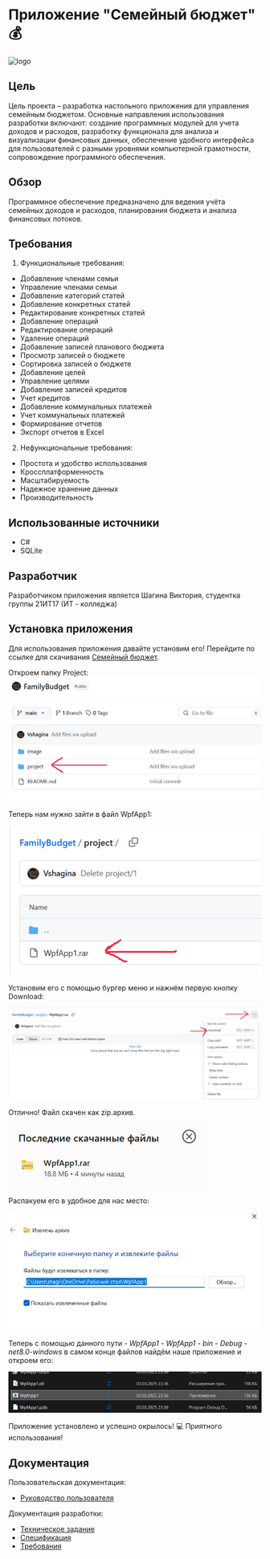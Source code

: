 # Приложение "Семейный бюджет" :moneybag:

![logo](https://github.com/Vshagina/FamilyBudget/blob/main/image/%D0%9B%D0%BE%D0%B3%D0%BE.avif "logo")


## Цель 

Цель проекта – разработка настольного приложения для управления семейным бюджетом. Основные направления использования разработки включают: создание программных модулей для учета доходов и расходов, разработку функционала для анализа и визуализации финансовых данных, обеспечение удобного интерфейса для пользователей с разными уровнями компьютерной грамотности, сопровождение программного обеспечения.


## Обзор 

Программное обеспечение предназначено для ведения учёта семейных доходов и расходов, планирования бюджета и анализа финансовых потоков.

## Требования

1. Функциональные требования:

- Добавление членами семьи
- Управление членами семьи
- Добавление категорий статей
- Добавление конкретных статей 
- Редактирование конкретных статей 
- Добавление операций
- Редактирование операций
- Удаление операций
- Добавление записей планового бюджета
- Просмотр записей о бюджете
- Сортировка записей о бюджете
- Добавление целей 
- Управление целями 
- Добавление записей кредитов
- Учет кредитов
- Добавление коммунальных платежей
- Учет коммунальных платежей
- Формирование отчетов
- Экспорт отчетов в Excel

2. Нефункциональные требования:

- Простота и удобство использования
- Кроссплатформенность
- Масштабируемость
- Надежное хранение данных 
- Производительность

## Использованные источники 

- С# 
- SQLite

## Разработчик

Разработчиком приложения является Шагина Виктория, студентка группы 21ИТ17 (ИТ - колледжа) 

## Установка приложения 

Для использования приложения давайте установим его! Перейдите по ссылке для скачивания [Cемейный бюджет](https://github.com/Vshagina/FamilyBudget).

Откроем папку Project:
![sc1](https://github.com/Vshagina/FamilyBudget/blob/main/image/sc1.jpg "sc1")

Теперь нам нужно зайти в файл WpfApp1:

![sc2](https://github.com/Vshagina/FamilyBudget/blob/main/image/sc2.jpg "sc2")

Установим его с помощью бургер меню и нажнём первую кнопку Download:

![sc3](https://github.com/Vshagina/FamilyBudget/blob/main/image/sc3.jpg "sc3")

Отлично! Файл скачен как zip.архив.

![sc4](https://github.com/Vshagina/FamilyBudget/blob/main/image/sc4.jpg "sc4")

Распакуем его в удобное для нас место:

![sc5](https://github.com/Vshagina/FamilyBudget/blob/main/image/sc5.jpg "sc5")

Теперь с помощью данного пути - *WpfApp1* - *WpfApp1* - *bin* - *Debug* - *net8.0-windows* в самом конце файлов найдём наше приложение и откроем его:

![sc6](https://github.com/Vshagina/FamilyBudget/blob/main/image/sc6.jpg "sc6")

Приложение установлено и успешно окрылось! :computer: Приятного использования!

## Документация 

Пользовательская документация:

- [Руководство пользователя]()
  
Документация разработки:

- [Техническое задание]()
- [Спецификация]()
- [Требования]()

